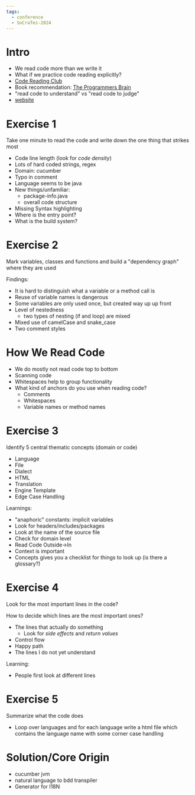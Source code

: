 ```yaml
---
tags:
  - conference
  - SoCraTes-2024
---
```


# Intro

- We read code more than we write it
- What if we practice code reading explicitly?
- [Code Reading Club](https://codereading.club/)
- Book recommendation: [The Programmers Brain](https://www.amazon.de/Programmers-Brain-Every-Programmer-Cognition/dp/1617298670/ref=sr_1_1?crid=22FQ4GQLFU3T4&dib=eyJ2IjoiMSJ9.nfJd9y_cD9mBVVMIF7vmq89_DLVQnMyTvQwL9B7pDVAYeoD4EymPEWqh8ZUOfvjT8y8zHSSkuh4QogYD68oFMaIRhgqNrMIleaAVpS3cKlVDhJT3oq9NgCWORAwRe6vAFni7iZf547sk9hR4AzPAZH36rDkowEARPYCD9dbHCEnhxLzMprFpaYx9TvQL7wHgyx-6U1EQDV1K6ok81UQmSeuw99U_bqmdC4yf3r5Ppgc.-Zui7CgylqzPGPabby21BcWPAmnm9ioi8TrwfjWFb_E&dib_tag=se&keywords=the+programmers+brain&qid=1724313784&sprefix=the+programmers+%2Caps%2C128&sr=8-1)
- "read code to understand" vs "read code to judge"
- [website](https://maritvandijk.com/presentations/code-reading/)

# Exercise 1

Take one minute to read the code and write down the one thing that strikes most

- Code line length (look for *code density*)
- Lots of hard coded strings, regex
- Domain: cucumber
- Typo in comment
- Language seems to be java
- New things/unfamiliar:
	- package-info.java
	- overall code structure
- Missing Syntax highlighting
- Where is the entry point?
- What is the build system?

# Exercise 2

Mark variables, classes and functions and build a "dependency graph" where they are used

Findings:
- It is hard to distinguish what a variable or a method call is
- Reuse of variable names is dangerous
- Some variables are only used once, but created way up up front
- Level of nestedness
	- two types of nesting (if and loop) are mixed
- Mixed use of camelCase and snake_case
- Two comment styles

# How We Read Code

- We do mostly not read code top to bottom
- Scanning code
- Whitespaces help to group functionality
- What kind of anchors do you use when reading code?
	- Comments
	- Whitespaces
	- Variable names or method names

# Exercise 3

Identify 5 central thematic concepts (domain or code)

- Language
- File
- Dialect
- HTML
- Translation
- Engine Template
- Edge Case Handling

Learnings:
- "anaphoric" constants: implicit variables
- Look for headers/includes/packages
- Look at the name of the source file
- Check for domain level
- Read Code Outside->In
- Context is important
- Concepts gives you a checklist for things to look up (is there a glossary?)

# Exercise 4

Look for the most important lines in the code?

How to decide which lines are the most important ones?
- The lines that actually do something
	- Look for *side effects* and *return values*
- Control flow
- Happy path
- The lines I do not yet understand

Learning:
- People first look at different lines

# Exercise 5

Summarize what the code does

- Loop over languages and for each language write a html file which contains the language name with some corner case handling

# Solution/Core Origin

- cucumber jvm
- natural language to bdd transpiler
- Generator for I18N
